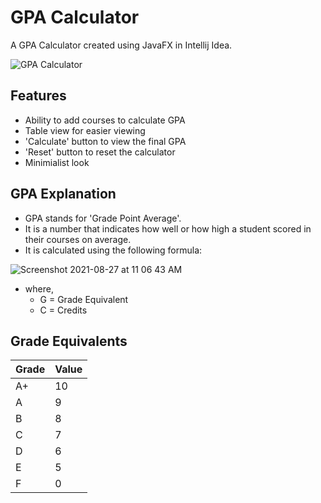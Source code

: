 # GPA Calculator

A GPA Calculator created using JavaFX in Intellij Idea.

![GPA Calculator](https://user-images.githubusercontent.com/82862036/131079366-38b9ed33-8d55-4032-8ce8-14a870b4e5b6.gif)

## Features
- Ability to add courses to calculate GPA
- Table view for easier viewing
- 'Calculate' button to view the final GPA
- 'Reset' button to reset the calculator
- Minimialist look

## GPA Explanation
- GPA stands for 'Grade Point Average'.
- It is a number that indicates how well or how high a student scored in their courses on average.
- It is calculated using the following formula: 

![Screenshot 2021-08-27 at 11 06 43 AM](https://user-images.githubusercontent.com/82862036/131077381-3f5e9c2d-ab41-42bf-9a06-b1b05564307e.png)

- where, 
  - G = Grade Equivalent
  - C = Credits

## Grade Equivalents
Grade | Value
----- | -----
A+    | 10
A     | 9
B     | 8
C     | 7
D     | 6
E     | 5
F     | 0
